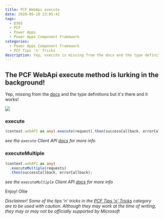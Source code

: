 ```yaml
---
title: PCF WebApi execute
date: 2020-06-10 23:05:42
tags:
  - D365
  - PCF
  - Power Apps
  - Power Apps Component Framework
categories:
  - Power Apps Component Framework
  - PCF Tips 'n' Tricks
description: Yep, execute is missing from the docs and the type definitions but it's there and it works!
---
```


## The PCF WebApi execute method is lurking in the background!

Yep, missing from the [docs](https://docs.microsoft.com/en-us/powerapps/developer/component-framework/reference/webapi) and the type definitions but it's there and it works!

![](pcf-webapi.png)

### execute

```typescript
(context.webAPI as any).execute(request).then(successCallback, errorCallback);
```

_see the `execute` Client API [docs](https://docs.microsoft.com/en-us/powerapps/developer/model-driven-apps/clientapi/reference/xrm-webapi/online/execute) for more info_

### executeMultiple

```typescript
(context.webAPI as any)
  .executeMultiple(requests)
  .then(successCallback, errorCallback);
```

_see the `executeMultiple` Client API [docs](https://docs.microsoft.com/en-us/powerapps/developer/model-driven-apps/clientapi/reference/xrm-webapi/online/executemultiple) for more info_

Enjoy!
Ollie

_Disclaimer!_
_Some of the tips 'n' tricks in the [PCF Tips 'n' Tricks](/categories/Power-Apps-Component-Framework/PCF-Tips-n-Tricks/) category are to be used with caution. Although they may work at the time of writing, they may or may not be officially supported by Microsoft_
